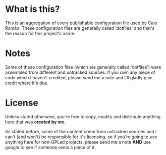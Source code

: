 What is this?
=============

This is an aggregation of every publishable configuration file used by Caio Romão. These configuration files are generally called 'dotfiles' and that's the reason for this project's name.

Notes
=====

Some of these configuration files (which are generally called 'dotfiles') were assembled from different and untracked sources. If you own any piece of code which I haven't credited, please send me a note and I'll gladly give credit where it's due.

License
=======

Unless stated otherwise, you're free to copy, modify and distribute anything here that was **created by me**.

As stated before, some of the content come from untracked sources and I can't (and won't) be responsible for it's licensing, so if you're going to use anything here for non-GPLed projects, please send me a note **AND** use google to see if someone owns a piece of it.
